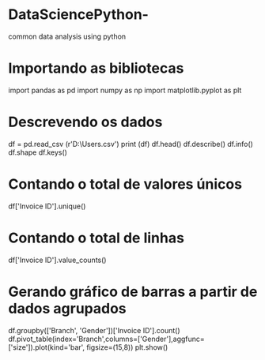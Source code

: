 # DataSciencePython-
common data analysis  using python
# Importando as bibliotecas 
import pandas as pd 
import numpy as np
import matplotlib.pyplot as plt
# Descrevendo os dados 
df = pd.read_csv (r'D:\Users.csv')
print (df)
df.head()
df.describe()
df.info()
df.shape
df.keys()
# Contando o total de valores únicos 
df['Invoice ID'].unique()
# Contando o total de linhas 
df['Invoice ID'].value_counts()
# Gerando gráfico de barras a partir de dados agrupados 
df.groupby(['Branch', 'Gender'])['Invoice ID'].count()
df.pivot_table(index='Branch',columns=['Gender'],aggfunc=['size']).plot(kind='bar', figsize=(15,8))
plt.show()
